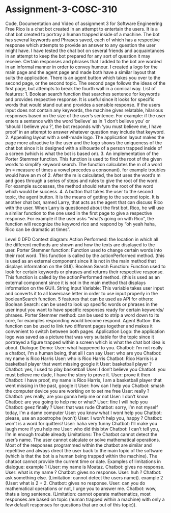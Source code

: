 # Assignment-3-COSC-310
Code, Documentation and Video of assignment 3 for Software Engineering
Free Rico is a chat bot created in an attempt to entertain the users. It is a chat bot created to portray a human trapped inside of a machine. The bot has several keywords and Phrases saved, each of which has a respective response which attempts to provide an answer to any question the user might have. I have tested the chat bot on several friends and acquaintances in an attempt to keep the bot prepared for any sort of question it may receive. Certain responses and phrases that I added to the bot are worded in an informal manner in order to convey humour. I created a logo for the main page and the agent page and made both have a similar layout that suits the application. There is an agent button which takes you over to the second page, or the second topic. The second page follows the ideas of the first page, but attempts to break the fourth wall in a comical way.
List of features: 1. Boolean search function that searches sentence for keywords and provides respective response. It is useful since it looks for specific words that would stand out and provides a sensible response. If the users input does not contain any keywords, the machine gives relatable, hilarious responses based on the size of the user’s sentence. For example: if the user enters a sentence with the word ‘believe’ as in ‘I don’t believe you’ or ‘should I believe you ?’, the bot responds with ‘you must believe me, I have proof’ in an attempt to answer whatever question may include that keyword.
2. Appealing layout with a self-made logo. The application layout makes the page more attractive to the user and the logo shows the uniqueness of the chat bot since it is designed with a silhouette of a person trapped inside of a screen (which is what the bot is based on).
3. An implementation of the Porter Stemmer function. This function is used to find the root of the given words to simplify keyword search. The function calculates the m of a word (m = measure of times a vowel precedes a consonant). for example troubles would have an m of 2. After the m is calculated, the bot uses the word’s m and goes through a series of steps and rules to give the root of the word. For example successes, the method should return the root of the word which would be success.
4. A button that takes the user to the second topic, the agent button. It is the means of getting to the second topic. It is another chat bot, named Larry, that acts as the agent that can discuss Rico with the user. When Larry is questioned about the first bot, Rico, he will use a similar function to the one used in the first page to give a respective response. For example if the user asks “what’s going on with Rico”, the function will recognize the keyword rico and respond by “oh yeah haha, Rico can be dramatic at times”.

Level 0 DFD Context diagram:
Action Performed: the location in which all the different methods are shown and how the texts are displayed to the user.
Porter Stemmer function: Function used to change certain words into their root word. This function is called by the actionPerformed method. (this is used as an external component since it is not in the main method that displays information on the GUI).
Boolean Search Function: Function used to look for certain keywords or phrases and returns their respective response. This function is called by the actionPerformed method. (this is used as an external component since it is not in the main method that displays information on the GUI).
String Input Variable: This variable takes user input and converts it to all lowercase letter in order to use input properly in the booleanSearch function.
5 features that can be used as API for others:
Boolean Search: can be used to look up specific words or phrases in the user input you want to have specific responses ready for certain keywords/ phrases.
Porter Stemmer method: can be used to strip a word down to its core, for examples responding would become respond.
Agent Button: this function can be used to link two different pages together and makes it convenient to switch between both pages.
Application Logo: the application logo was saved as a picture that was very suitable for the topic since it portrayed a figure trapped within a screen which is what the chat bot idea is about.
Dialogue Demo:
User: what happened to you.
Chatbot: I’m not really a chatbot, I’m a human being, that all I can say
User: who are you
Chatbot: my name is Rico Harris
User: who is Rico Harris
Chatbot: Rico Harris is a basketball player that went missing google it
User: basketball player ?
Chatbot: yes, I used to play basketball
User: I don’t believe you
Chatbot: you must believe me dude, I have the story to prove it.
User: prove it then
Chatbot: I have proof, my name is Rico Harris, I am a basketball player that went missing in the past, google it
User: how can I help you
Chatbot: smash the computer device you are working on to set me free
User: really ?
Chatbot: yes really, are you gonna help me or not
User: I don’t know
Chatbot: are you going to help me or what?
User: fine I will help you
Chatbot: geez finally ?
User: that was rude
Chatbot: sorry, I’m not myself today, I’m a damn computer
User: you know what I wont help you
Chatbot: please, use an apostrophe (won’t) 
User: I won't help you, happy ?
Chatbot: won't is a word for quitters!
User: haha very funny
Chatbot: I’ll make you laugh more if you help me
User: who did this btw
Chatbot: I can’t tell you, I’m in enough trouble already
Limitations:
The Chatbot cannot detect the user’s name.
The user cannot calculate or solve mathematical operations.
Most of the responses programmed within the chatbot are similar and repetitive and always direct the user back to the main topic of the software (which is that the bot is a human being trapped within the machine).
The chatbot cannot provide the current time or date.
Examples of limitations in dialogue: example 1 (User: my name is Moataz. Chatbot: gives no response. User: what is my name ? Chatbot: gives no response. User: huh ? Chatbot: ask something else. (Limitation: cannot detect the users name)). example 2 (User: what is 2 + 2. Chatbot: gives no response. User: can you do mathematical operations or not, I urge you to answer me. Chatbot: wow, thats a long sentence. (Limitation: cannot operate mathematics, most responses are based on topic (human trapped within a machine) with only a few default responses for questions that are out of this topic)).
